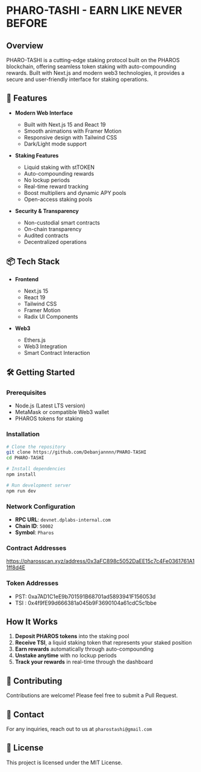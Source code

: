# PHARO-TASHI - EARN LIKE NEVER BEFORE

## Overview
PHARO-TASHI is a cutting-edge staking protocol built on the PHAROS blockchain, offering seamless token staking with auto-compounding rewards. Built with Next.js and modern web3 technologies, it provides a secure and user-friendly interface for staking operations.

## 🚀 Features

- **Modern Web Interface**
  - Built with Next.js 15 and React 19
  - Smooth animations with Framer Motion
  - Responsive design with Tailwind CSS
  - Dark/Light mode support

- **Staking Features**
  - Liquid staking with stTOKEN
  - Auto-compounding rewards
  - No lockup periods
  - Real-time reward tracking
  - Boost multipliers and dynamic APY pools
  - Open-access staking pools

- **Security & Transparency**
  - Non-custodial smart contracts
  - On-chain transparency
  - Audited contracts
  - Decentralized operations

## 📦 Tech Stack

- **Frontend**
  - Next.js 15
  - React 19
  - Tailwind CSS
  - Framer Motion
  - Radix UI Components

- **Web3**
  - Ethers.js
  - Web3 Integration
  - Smart Contract Interaction

## 🛠️ Getting Started

### Prerequisites
- Node.js (Latest LTS version)
- MetaMask or compatible Web3 wallet
- PHAROS tokens for staking

### Installation

```bash
# Clone the repository
git clone https://github.com/Debanjannnn/PHARO-TASHI
cd PHARO-TASHI

# Install dependencies
npm install

# Run development server
npm run dev
```

### Network Configuration
- **RPC URL**: `devnet.dplabs-internal.com`
- **Chain ID**: `50002`
- **Symbol**: `Pharos`



### Contract Addresses
https://pharosscan.xyz/address/0x3aFC898c5052DaEE15c7c4Fe0361761A11ff8d4E
### Token Addresses
- PST: 0xa7AD1C1eE9b701591B68701ad5893941F156053d
- TSI : 0x4f9fE99d666381a045b9F3690104a61cdC5c1bbe

## How It Works

1. **Deposit PHAROS tokens** into the staking pool
2. **Receive TSI**, a liquid staking token that represents your staked position
3. **Earn rewards** automatically through auto-compounding
4. **Unstake anytime** with no lockup periods
5. **Track your rewards** in real-time through the dashboard

## 🤝 Contributing
Contributions are welcome! Please feel free to submit a Pull Request.

## 📧 Contact
For any inquiries, reach out to us at `pharostashi@gmail.com`

## 📄 License
This project is licensed under the MIT License.
